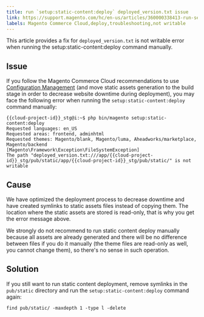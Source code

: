 ```yaml
---
title: run `setup:static-content:deploy` deployed_version.txt issue
link: https://support.magento.com/hc/en-us/articles/360000338413-run-setup-static-content-deploy-deployed-version-txt-issue
labels: Magento Commerce Cloud,deploy,troubleshooting,not writable
---
```


<p>This article provides a fix for <code>deployed_version.txt</code> is not writable error when running the setup:static-content:deploy command manually.</p>
<h2>Issue</h2>
<p>If you follow the Magento Commerce Cloud recommendations to use <a href="https://support.magento.com/hc/en-us/articles/115003169574">Configuration Management</a> (and move static assets generation to the build stage in order to decrease website downtime during deployment), you may face the following error when running the <code>setup:static-content:deploy</code> command manually:</p>
<pre><code class="language-clike">{{cloud-project-id}}_stg@i:~$ php bin/magento setup:static-content:deploy
Requested languages: en_US
Requested areas: frontend, adminhtml
Requested themes: Magento/blank, Magento/luma, Aheadworks/marketplace, Magento/backend
[Magento\Framework\Exception\FileSystemException]
The path "deployed_version.txt:///app/{{cloud-project-id}}_stg/pub/static/app/{{cloud-project-id}}_stg/pub/static/" is not writable </code></pre>
<h2>Cause</h2>
<p>We have optimized the deployment process to decrease downtime and have created symlinks to static assets files instead of copying them. The location where the static assets are stored is read-only, that is why you get the error message above.</p>
<p>We strongly do not recommend to run static content deploy manually because all assets are already generated and there will be no difference between files if you do it manually (the theme files are read-only as well, you cannot change them), so there's no sense in such operation.</p>
<h2>Solution</h2>
<p>If you still want to run static content deployment, remove symlinks in the <code>pub/static</code> directory and run the <code>setup:static-content:deploy</code> command again:</p>
<pre><code class="language-clike">find pub/static/ -maxdepth 1 -type l -delete</code></pre>